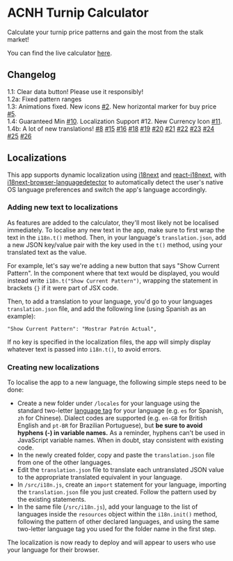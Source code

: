 # ACNH Turnip Calculator

Calculate your turnip price patterns and gain the most from the stalk market!

You can find the live calculator [here](https://elxris.github.io/Turnip-Calculator/).

## Changelog

1.1: Clear data button! Please use it responsibly!  
1.2a: Fixed pattern ranges  
1.3: Animations fixed. New icons [#2](/../../issues/3). New horizontal marker for buy price [#5](/../../issues/5).  
1.4: Guaranteed Min [#10](/../../issues/10). Localization Support #12. New Currency Icon [#11](/../../issues/11).  
1.4b: A lot of new translations! [#8](/../../issues/8) [#15](/../../issues/15) [#16](/../../issues/16) [#18](/../../issues/18) [#19](/../../issues/19) [#20](/../../issues/20) [#21](/../../issues/21) [#22](/../../issues/22) [#23](/../../issues/28) [#24](/../../issues/24) [#25](/../../issues/25) [#26](/../../issues/26)

## Localizations

This app supports dynamic localization using [i18next](https://www.i18next.com/) and [react-i18next](https://react.i18next.com/), with [i18next-browser-languagedetector](https://github.com/i18next/i18next-browser-languageDetector) to automatically detect the user's native OS language preferences and switch the app's language accordingly.

### Adding new text to localizations

As features are added to the calculator, they'll most likely not be localised immediately. To localise any new text in the app, make sure to first wrap the text in the `i18n.t()` method. Then, in your language's `translation.json`, add a new JSON key/value pair with the key used in the `t()` method, using your translated text as the value.

For example, let's say we're adding a new button that says "Show Current Pattern". In the component where that text would be displayed, you would instead write `i18n.t("Show Current Pattern")`, wrapping the statement in brackets `{}` if it were part of JSX code.

Then, to add a translation to your language, you'd go to your languages `translation.json` file, and add the following line (using Spanish as an example):

`"Show Current Pattern": "Mostrar Patrón Actual",`

If no key is specified in the localization files, the app will simply display whatever text is passed into `i18n.t()`, to avoid errors.

### Creating new localizations

To localise the app to a new language, the following simple steps need to be done:

- Create a new folder under `/locales` for your language using the standard two-letter [language tag](https://gist.github.com/traysr/2001377) for your language (e.g. `es` for Spanish, `zh` for Chinese). Dialect codes are supported (e.g. `en-GB` for British English and `pt-BR` for Brazilian Portuguese), but **be sure to avoid hyphens (-) in variable names.** As a reminder, hyphens can't be used in JavaScript variable names. When in doubt, stay consistent with existing code.
- In the newly created folder, copy and paste the `translation.json` file from one of the other languages.
- Edit the `translation.json` file to translate each untranslated JSON value to the appropriate translated equivalent in your language.
- In `/src/i18n.js`, create an `import` statement for your language, importing the `translation.json` file you just created. Follow the pattern used by the existing statements.
- In the same file (`/src/i18n.js`), add your language to the list of languages inside the `resources` object within the `i18n.init()` method, following the pattern of other declared languages, and using the same two-letter language tag you used for the folder name in the first step.

The localization is now ready to deploy and will appear to users who use your language for their browser.
